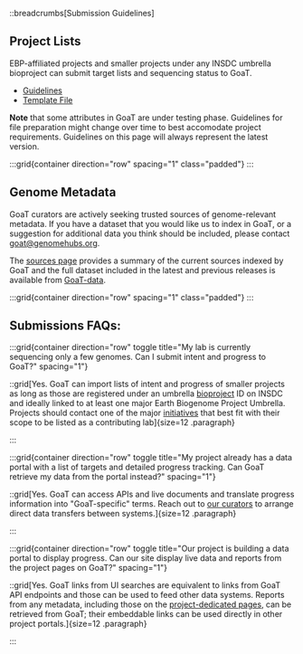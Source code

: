 ::breadcrumbs[Submission Guidelines]

## Project Lists

EBP-affiliated projects and smaller projects under any INSDC umbrella bioproject can submit target lists and sequencing status to GoaT.

- [Guidelines](https://docs.google.com/document/d/1v07sLdzDiWF5Pge4hYUd67wQ-dXTWK7EMRTp0i0vlD8/edit#heading=h.r98o47b47e3u)
- [Template File](https://docs.google.com/spreadsheets/d/1eC6jQctRoUaeGWWDbb1qsWs-7ajC462nnJdHK4N3ivw/edit#gid=1552955356)

**Note** that some attributes in GoaT are under testing phase. Guidelines for file preparation might change over time to best accomodate project requirements. Guidelines on this page will always represent the latest version.

:::grid{container direction="row" spacing="1" class="padded"}
:::

## Genome Metadata

GoaT curators are actively seeking trusted sources of genome-relevant metadata. If you have a dataset that you would like us to index in GoaT, or a suggestion for additional data you think should be included, please contact goat@genomehubs.org.

The [sources page](/sources) provides a summary of the current sources indexed by GoaT and the full dataset included in the latest and previous releases is available from [GoaT-data](https://github.com/genomehubs/goat-data).

:::grid{container direction="row" spacing="1" class="padded"}
:::

## Submissions FAQs:

:::grid{container direction="row" toggle title="My lab is currently sequencing only a few genomes. Can I submit intent and progress to GoaT?" spacing="1"}

::grid[Yes. GoaT can import lists of intent and progress of smaller projects as long as those are registered under an umbrella [bioproject](https://www.ncbi.nlm.nih.gov/bioproject/docs/faq/) ID on INSDC and ideally linked to at least one major Earth Biogenome Project Umbrella. Projects should contact one of the major [initiatives](/projects) that best fit with their scope to be listed as a contributing lab]{size=12 .paragraph}

:::

:::grid{container direction="row" toggle title="My project already has a data portal with a list of targets and detailed progress tracking. Can GoaT retrieve my data from the portal instead?" spacing="1"}

::grid[Yes. GoaT can access APIs and live documents and translate progress information into "GoaT-specific" terms. Reach out to [our curators](/help/contact) to arrange direct data transfers between systems.]{size=12 .paragraph}

:::

:::grid{container direction="row" toggle title="Our project is building a data portal to display progress. Can our site display live data and reports from the project pages on GoaT?" spacing="1"}

::grid[Yes. GoaT links from UI searches are equivalent to links from GoaT API endpoints and those can be used to feed other data systems. Reports from any metadata, including those on the [project-dedicated pages](/projects), can be retrieved from GoaT; their embeddable links can be used directly in other project portals.]{size=12 .paragraph}

:::
